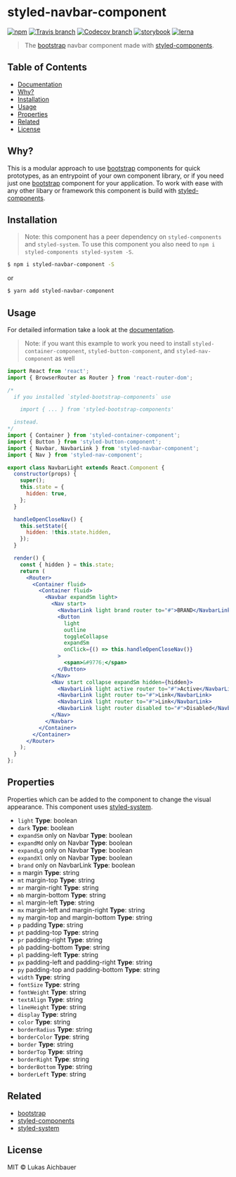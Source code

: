 # styled-navbar-component

[![npm](https://img.shields.io/npm/v/styled-navbar-component.svg?style=flat-square)](https://www.npmjs.com/package/styled-navbar-component)
[![Travis branch](https://img.shields.io/travis/aichbauer/styled-bootstrap-components/master.svg?style=flat-square)](https://travis-ci.org/aichbauer/styled-bootstrap-components)
[![Codecov branch](https://img.shields.io/codecov/c/github/aichbauer/styled-bootstrap-components/master.svg?style=flat-square)](https://codecov.io/gh/aichbauer/styled-bootstrap-components)
[![storybook](https://img.shields.io/badge/docs%20with-storybook-f1618c.svg?style=flat-square)](https://aichbauer.github.io/styled-bootstrap-components)
[![lerna](https://img.shields.io/badge/maintained%20with-lerna-cc00ff.svg?style=flat-square)](https://lernajs.io/)

> The [bootstrap](https://getbootstrap.com) navbar component made with [styled-components](https://styled-components.com).

## Table of Contents

* [Documentation](https://aichbauer.github.io/styled-bootstrap-components)
* [Why?](#why)
* [Installation](#installation)
* [Usage](#usage)
* [Properties](#properties)
* [Related](#related)
* [License](#license)

## Why?

This is a modular approach to use [bootstrap](https://getbootstrap.com) components for quick prototypes, as an entrypoint of your own component library, or if you need just one [bootstrap](https://getbootstrap.com) component for your application. To work with ease with any other libary or framework this component is build with [styled-components](https://styled-components.com).

## Installation

> Note: this component has a peer dependency on `styled-components` and `styled-system`. To use this component you also need to `npm i styled-components styled-system -S`.

```sh
$ npm i styled-navbar-component -S
```

or

```sh
$ yarn add styled-navbar-component
```

## Usage

For detailed information take a look at the [documentation](https://aichbauer.github.io/styled-bootstrap-components).

> Note: if you want this example to work you need to install `styled-container-component`, `styled-button-component`, and `styled-nav-component` as well

```jsx
import React from 'react';
import { BrowserRouter as Router } from 'react-router-dom';

/*
  if you installed `styled-bootstrap-components` use

    import { ... } from 'styled-bootstrap-components'

  instead.
*/
import { Container } from 'styled-container-component';
import { Button } from 'styled-button-component';
import { Navbar, NavbarLink } from 'styled-navbar-component';
import { Nav } from 'styled-nav-component';

export class NavbarLight extends React.Component {
  constructor(props) {
    super();
    this.state = {
      hidden: true,
    };
  }

  handleOpenCloseNav() {
    this.setState({
      hidden: !this.state.hidden,
    });
  }

  render() {
    const { hidden } = this.state;
    return (
      <Router>
        <Container fluid>
          <Container fluid>
            <Navbar expandSm light>
              <Nav start>
                <NavbarLink light brand router to="#">BRAND</NavbarLink>
                <Button
                  light
                  outline
                  toggleCollapse
                  expandSm
                  onClick={() => this.handleOpenCloseNav()}
                >
                  <span>&#9776;</span>
                </Button>
              </Nav>
              <Nav start collapse expandSm hidden={hidden}>
                <NavbarLink light active router to="#">Active</NavbarLink>
                <NavbarLink light router to="#">Link</NavbarLink>
                <NavbarLink light router to="#">Link</NavbarLink>
                <NavbarLink light router disabled to="#">Disabled</NavbarLink>
              </Nav>
            </Navbar>
          </Container>
        </Container>
      </Router>
    );
  }
};
```

## Properties

Properties which can be added to the component to change the visual appearance. This component uses [styled-system](http://jxnblk.com/styled-system/).

* `light` **Type**: boolean
* `dark` **Type**: boolean
* `expandSm` only on Navbar **Type**: boolean
* `expandMd` only on Navbar **Type**: boolean
* `expandLg` only on Navbar **Type**: boolean
* `expandXl` only on Navbar **Type**: boolean
* `brand` only on NavbarLink **Type**: boolean
* `m` margin **Type**: string
* `mt` margin-top **Type**: string
* `mr` margin-right **Type**: string
* `mb` margin-bottom **Type**: string
* `ml` margin-left **Type**: string
* `mx` margin-left and margin-right **Type**: string
* `my` margin-top and margin-bottom **Type**: string
* `p`  padding **Type**: string
* `pt` padding-top **Type**: string
* `pr` padding-right **Type**: string
* `pb` padding-bottom **Type**: string
* `pl` padding-left **Type**: string
* `px` padding-left and padding-right **Type**: string
* `py` padding-top and padding-bottom **Type**: string
* `width` **Type**: string
* `fontSize` **Type**: string
* `fontWeight` **Type**: string
* `textAlign` **Type**: string
* `lineHeight` **Type**: string
* `display` **Type**: string
* `color` **Type**: string
* `borderRadius` **Type**: string
* `borderColor` **Type**: string
* `border` **Type**: string
* `borderTop` **Type**: string
* `borderRight` **Type**: string
* `borderBottom` **Type**: string
* `borderLeft` **Type**: string

## Related

* [bootstrap](https://getbootstrap.com)
* [styled-components](https://styled-components.com)
* [styled-system](http://jxnblk.com/styled-system/)

## License

MIT © Lukas Aichbauer

